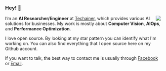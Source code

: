 ### Hey! 👋 

<a href="#">
<img align="right" src="https://github-readme-stats.vercel.app/api?username=lamhoangtung&show_icons=true&theme=default">
</a>

I’m an **AI Researcher/Engineer** at [Techainer](https://techainer.com), which provides various AI solutions for businesses. My work is mostly about **Computer Vision**, **AIOps**, and **Performance Optimization**.

I love open source. By looking at my star pattern you can identify what I'm working on. You can also find everything that I open source here on my Github account.

If you want to talk, the best way to contact me is usually through [Facebook](https://www.facebook.com/lam.hoangtung.69) or [Email](mailto:lamhoangtung.vz@gmail.com).

